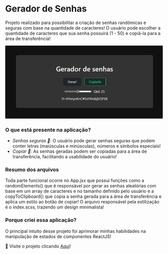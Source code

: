 # Gerador de Senhas
Projeto realizado para possibilitar a criação de senhas randômicas e seguras com base na quantidade de caracteres! O usuário pode escolher a quantidade de caracteres que sua senha possuirá (1 - 50) e copiá-la para a área de transferência!

<p align="center">
<img src="https://github.com/Arthur-Candeia/gerador-senhas/blob/master/public/imgToReadme.png" >
</p>

### O que está presente na aplicação?
 - _Senhas seguras 🔐:_ O usuário pode gerar senhas seguras que podem conter letras (maiúsculas e minúsculas), números e símbolos especiais!
 - _Copiar 📝:_ As senhas geradas podem ser copiadas para a área de transferência, facilitando a usabilidade do usuário!

### Resumo dos arquivos
Toda parte funcional ocorre no App.jsx que possui funções como a randomElements() que é responsável por gerar as senhas aleatórias com base em um array de caracteres e no tamanho definido pelo usuário e a copyToClipboard() que copia a senha gerada para a área de transferência e aplica um estilo ao botão de copiar! O arquivo responsável pela estilização é o index.scss, trazendo um design minimalista!

### Porque criei essa aplicação?
O principal intuito desse projeto foi aprimorar minhas habilidades na manipulação de estados de componentes ReactJS!

📄 Visite o projeto clicando [Aqui](https://gerador-senhas-arthur-candeia.vercel.app/)!
